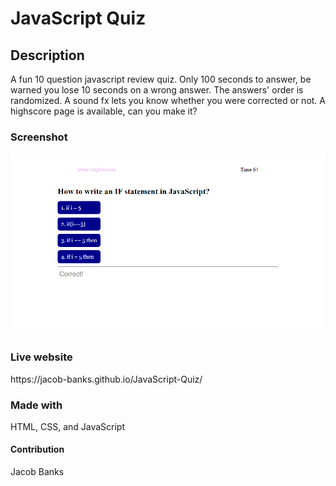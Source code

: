 <h1>JavaScript Quiz</h1>
 
<h2>Description</h2>
 
<p> A fun 10 question javascript review quiz. Only 100 seconds to answer, be warned you lose 10 seconds on a wrong answer. The answers' order is randomized. A sound fx lets you know whether you were corrected or not.   A highscore page is available, can you make it?</p>
 
<h3>Screenshot</h3>

![screenshot](/assets/screenshot.png)

<h3>Live website </h3>
https://jacob-banks.github.io/JavaScript-Quiz/

<h3>Made with</h3>
<p>HTML, CSS, and JavaScript </p>
 
<h4>Contribution</h4>
Jacob Banks
